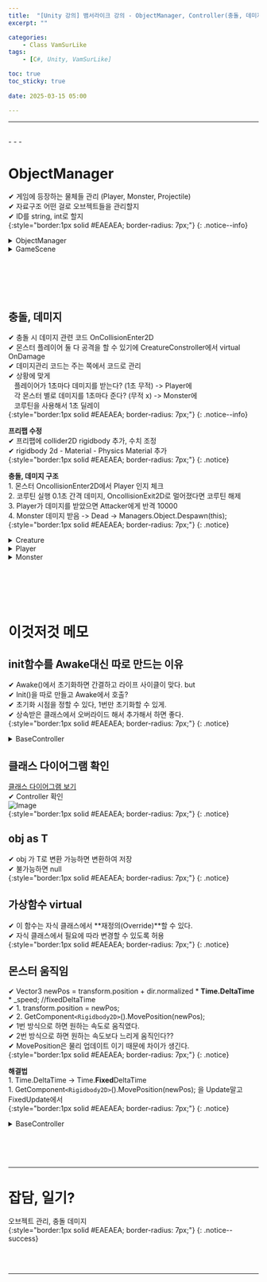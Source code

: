 ```yaml
---
title:  "[Unity 강의] 뱀서라이크 강의 - ObjectManager, Controller(충돌, 데미지) "
excerpt: ""

categories:
    - Class VamSurLike
tags:
    - [C#, Unity, VamSurLike]

toc: true
toc_sticky: true
 
date: 2025-03-15 05:00

---
```

- - -

<br>
- - - 

# ObjectManager
✔ 게임에 등장하는 물체들 관리 (Player, Monster, Projectile)  
✔ 자료구조 어떤 걸로 오브젝트들을 관리할지  
✔ ID를 string, int로 할지  
{:style="border:1px solid #EAEAEA; border-radius: 7px;"}
{: .notice--info}  

<details>
<summary>ObjectManager</summary>
<div class="notice--primary" markdown="1"> 

```c# 
public class ObjectManager 
{
    
    public PlayerController Player { get; private set; }
    public HashSet<MonsterController> Monster { get; } = new HashSet<MonsterController>();
    public HashSet<ProjectileController> Projectile { get; } = new HashSet<ProjectileController>();

    public T Spawn<T>(int  templateID =0) where T : BaseController 
    {
        System.Type type = typeof(T);

        if (type == typeof(PlayerController))
        {
            GameObject go = Managers.Resource.Instantiate(PrefabsName.Player, pooling: true);
            go.name = "Player";

            PlayerController pc = go.GetOrAddComponent<PlayerController>();
            Player = pc;
            return pc as T;
        }
        else if(type == typeof(MonsterController))
        {
            string name = (templateID == 0 ? PrefabsName.Goblin : PrefabsName.Snake);
            GameObject go = Managers.Resource.Instantiate(name, pooling : true);

            MonsterController mc = go.GetOrAddComponent<MonsterController>();
            Monster.Add(mc);
            return mc as T;
        }
        return null;
    }

    public void Despawn<T>(T obj) where T : BaseController 
    {
        System.Type type = typeof(T);

        if (type == typeof(PlayerController))
        {
            //?
        }
        else if (type == typeof(MonsterController))
        {
            Monster.Remove(obj as MonsterController);
            Managers.Resource.Destroy(obj.gameObject);
        }
        else if (type == typeof(ProjectileController))
        {
            Projectile.Remove(obj as ProjectileController);
            Managers.Resource.Destroy(obj.gameObject);
        }

    }
}

```
</div>
</details>

<details>
<summary>GameScene</summary>
<div class="notice--primary" markdown="1"> 

```c# 
public class GameScene : MonoBehaviour
{
    void StartLoaded()
    {
        var player = Managers.Object.Spawn<PlayerController>();

        for (int i = 0; i < 10; i++)
        {
            MonsterController mc = Managers.Object.Spawn<MonsterController>(Random.Range(0,2));
            mc.transform.position = new Vector2(Random.Range(-5, 5), Random.Range(-5, 5));
        }

        var joystick = Managers.Resource.Instantiate(PrefabsName.UI_Joystick);
        joystick.name = "@UI_Joystick";

        var map = Managers.Resource.Instantiate(PrefabsName.Map);
        map.name = "@Map";

        Camera.main.GetComponent<CameraController>().Target = player.gameObject;
    }
}

```
</div>
</details>

<br><br><br><br>


## 충돌, 데미지
✔ 충돌 시 데미지 관련 코드 OnCollisionEnter2D  
✔ 몬스터 플레이어 둘 다 공격을 할 수 있기에 CreatureConstroller에서 virtual OnDamage  
✔ 데미지관리 코드는 주는 쪽에서 코드로 관리  
✔ 상황에 맞게  
&nbsp;&nbsp;&nbsp;플레이어가 1초마다 데미지를 받는다? (1초 무적) -> Player에  
&nbsp;&nbsp;&nbsp;각 몬스터 별로 데미지를 1초마다 준다? (무적 x) -> Monster에  
&nbsp;&nbsp;&nbsp;코루틴을 사용해서 1초 딜레이  
{:style="border:1px solid #EAEAEA; border-radius: 7px;"}
{: .notice--info}  

**프리팹 수정**  
✔ 프리팹에 collider2D rigidbody 추가, 수치 조정  
✔ rigidbody 2d - Material - Physics Material 추가  
{:style="border:1px solid #EAEAEA; border-radius: 7px;"}
{: .notice}  

**충돌, 데미지 구조**  
1.&nbsp;몬스터 OncollisionEnter2D에서 Player 인지 체크  
2.&nbsp;코루틴 실행 0.1초 간격 데미지, OncollisionExit2D로 멀어졌다면 코루틴 해제  
3.&nbsp;Player가 데미지를 받았으면 Attacker에게 반격 10000  
4.&nbsp;Monster 데미지 받음 -> Dead -> Managers.Object.Despawn(this);  
{:style="border:1px solid #EAEAEA; border-radius: 7px;"}
{: .notice}  

<details>
<summary>Creature</summary>
<div class="notice--primary" markdown="1"> 

```c# 
public class CreatureController : BaseController
{
    protected float _speed = 2.0f;
    public int Hp { get; set; } = 100;
    public int MaxHp { get; set; } = 100;

	public virtual void OnDamaged(BaseController attacker, int damage)
	{
		Hp -= damage;
		if (Hp <= 0)
		{
			Hp = 0;
			OnDead();
		}
	}

	protected virtual void OnDead()
	{

	}
}
```
</div>
</details>

<details>
<summary>Player</summary>
<div class="notice--primary" markdown="1"> 

```c# 
public class PlayerController : CreatureController
{
    private void OnCollisionEnter2D(Collision2D collision)
    {
        MonsterController target = collision.gameObject.GetComponent<MonsterController>();
        if (target == null)
            return;
    }

    public override void OnDamaged(BaseController attacker, int damage)
    {
        base.OnDamaged(attacker, damage);
        Debug.Log($"Ondamage ! {attacker} {Hp}");

        // Temp 반격
        CreatureController cc = attacker as CreatureController;
        cc?.OnDamaged(this, 10000);
    }
}
```
</div>
</details>

<details>
<summary>Monster</summary>
<div class="notice--primary" markdown="1"> 

```c# 
public class MonsterController : CreatureController
{
    private void OnCollisionEnter2D(Collision2D collision)
    {
        PlayerController target = collision.gameObject.GetComponent<PlayerController>();
        if (target == null)
            return;

        if (_coDotDamage != null) //
            StopCoroutine(_coDotDamage);

        _coDotDamage = StartCoroutine(CoStartDotDamage(target));
    }

    public void OnCollisionExit2D(Collision2D collision)
    {
        PlayerController target = collision.gameObject.GetComponent<PlayerController>();
        if (target == null)
            return;

        if (_coDotDamage != null) // 기존에 뭔가 있는걸 대비
            StopCoroutine(_coDotDamage);
        _coDotDamage = null;
    }

    Coroutine _coDotDamage;
    public IEnumerator CoStartDotDamage(PlayerController target) 
    {
        while (true) 
        {
            target.OnDamaged(this,2);
            yield return new WaitForSeconds(0.1f);
        }
    }

    protected override void OnDead()
    {
        base.OnDead();

        if (_coDotDamage != null)
            StopCoroutine(_coDotDamage);
        _coDotDamage = null;

        Managers.Object.Despawn(this);
    }
}
```
</div>
</details>

<br><br><br><br>

# 이것저것 메모

## init함수를 Awake대신 따로 만드는 이유
✔ Awake()에서 초기화하면 간결하고 라이프 사이클이 맞다. but  
✔ Init()을 따로 만들고 Awake에서 호출?  
✔ 초기화 시점을 정할 수 있다, 1번만 초기화할 수 있게.  
✔ 상속받은 클래스에서 오버라이드 해서 추가해서 하면 좋다.  
{:style="border:1px solid #EAEAEA; border-radius: 7px;"}
{: .notice}  

<details>
<summary>BaseController</summary>
<div class="notice--primary" markdown="1"> 

```c# 
public class BaseController : MonoBehaviour
{
    void Awake()
    {
        Init();
    }

    bool _init = false;

    public virtual bool Init()
    {
        if (_init)
        {
            return false;
        }

        _init = true;
        return true;
    }
}
```
</div>
</details>


## 클래스 다이어그램 확인
[클래스 다이어그램 보기](https://levell1.github.io/til/study134/)  
✔ Controller 확인   
![Image](https://github.com/user-attachments/assets/81d2e96f-a5af-4700-b838-f5c19bd7f9eb)  
{:style="border:1px solid #EAEAEA; border-radius: 7px;"}
{: .notice}  


## obj as T
✔ obj 가 T로 변환 가능하면 변환하여 저장  
✔ 불가능하면 null  
{:style="border:1px solid #EAEAEA; border-radius: 7px;"}
{: .notice}  


## 가상함수 virtual 
✔ 이 함수는 자식 클래스에서 **재정의(Override)**할 수 있다.  
✔ 자식 클래스에서 필요에 따라 변경할 수 있도록 허용  
{:style="border:1px solid #EAEAEA; border-radius: 7px;"}
{: .notice}  

## 몬스터 움직임
✔ Vector3 newPos = transform.position + dir.normalized * **Time.DeltaTime** * _speed; //fixedDeltaTime  
✔ 1. transform.position = newPos;  
✔ 2. GetComponent`<Rigidbody2D>`().MovePosition(newPos);  
✔ 1번 방식으로 하면 원하는 속도로 움직였다.  
✔ 2번 방식으로 하면 원하는 속도보다 느리게 움직인다??  
✔ MovePosition은 물리 업데이트 이기 때문에 차이가 생긴다.  
{:style="border:1px solid #EAEAEA; border-radius: 7px;"}
{: .notice}  

**해결법**  
1.&nbsp;Time.DeltaTime -> Time.**Fixed**DeltaTime   
1.&nbsp;GetComponent`<Rigidbody2D>`().MovePosition(newPos); 을 Update말고 FixedUpdate에서  
{:style="border:1px solid #EAEAEA; border-radius: 7px;"}
{: .notice}

<details>
<summary>BaseController</summary>
<div class="notice--primary" markdown="1"> 

```c# 
void Update()
{
    PlayerController pc = Managers.Object.Player;
    if (pc == null)
        return;

    Vector3 dir = pc.transform.position - transform.position;
    Vector3 newPos = transform.position + dir.normalized * Time.fixedDeltaTime * _speed; //fixedDeltaTime
    //transform.position = newPos;                        //포지션으로 이동
    GetComponent<Rigidbody2D>().MovePosition(newPos);     //물리적인 이동
    GetComponent<SpriteRenderer>().flipX = dir.x > 0;
}
```
</div>
</details>


<br><br><br>
- - - 

# 잡담, 일기?
오브젝트 관리, 충돌 데미지  
{:style="border:1px solid #EAEAEA; border-radius: 7px;"}
{: .notice--success}  


<br><br>
- - -